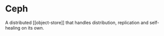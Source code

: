 # Ceph
A distributed [[object-store]] that handles distribution, replication and self-healing on its own.
